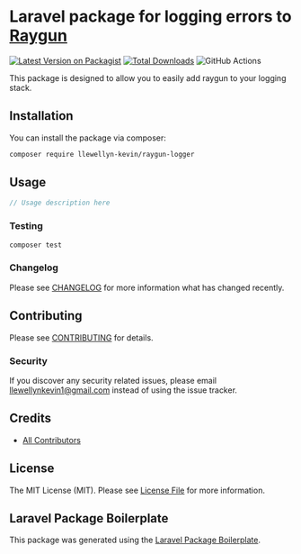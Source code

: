 # Laravel package for logging errors to [Raygun](https://raygun.com/)

[![Latest Version on Packagist](https://img.shields.io/packagist/v/llewellyn-kevin/raygun-logger.svg?style=flat-square)](https://packagist.org/packages/llewellyn-kevin/raygun-logger)
[![Total Downloads](https://img.shields.io/packagist/dt/llewellyn-kevin/raygun-logger.svg?style=flat-square)](https://packagist.org/packages/llewellyn-kevin/raygun-logger)
![GitHub Actions](https://github.com/llewellyn-kevin/raygun-logger/actions/workflows/main.yml/badge.svg)

This package is designed to allow you to easily add raygun to your logging stack.

## Installation

You can install the package via composer:

```bash
composer require llewellyn-kevin/raygun-logger
```

## Usage

```php
// Usage description here
```

### Testing

```bash
composer test
```

### Changelog

Please see [CHANGELOG](CHANGELOG.md) for more information what has changed recently.

## Contributing

Please see [CONTRIBUTING](CONTRIBUTING.md) for details.

### Security

If you discover any security related issues, please email llewellynkevin1@gmail.com instead of using the issue tracker.

## Credits

- [All Contributors](../../contributors)

## License

The MIT License (MIT). Please see [License File](LICENSE.md) for more information.

## Laravel Package Boilerplate

This package was generated using the [Laravel Package Boilerplate](https://laravelpackageboilerplate.com).
